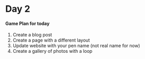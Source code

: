 # Day 2

#### Game Plan for today

1. Create a blog post
2. Create a page with a different layout
3. Update website with your pen name (not real name for now)
4. Create a gallery of photos with a loop



